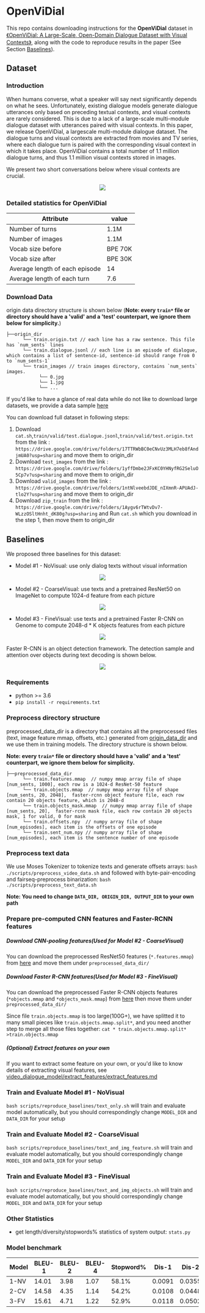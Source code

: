 # OpenViDial
This repo contains downloading instructions for the **OpenViDial** dataset in [《OpenViDial: A Large-Scale, Open-Domain Dialogue Dataset  with Visual Contexts》](), along with the code to reproduce results in the paper  (See Section [Baselines](#baselines)). 

## Dataset

### Introduction
When humans converse, what a speaker will
say next significantly depends on what he sees.
Unfortunately, existing dialogue models generate
dialogue utterances only based on preceding
textual contexts, and visual contexts
are rarely considered. This is due to a lack
of a large-scale multi-module dialogue dataset
with utterances paired with visual contexts.
In this paper, we release OpenViDial, a largescale
multi-module dialogue dataset. The dialogue
turns and visual contexts are extracted
from movies and TV series, where each dialogue
turn is paired with the corresponding
visual context in which it takes place. OpenViDial contains a total number of 1.1 million
dialogue turns, and thus 1.1 million visual contexts
stored in images.

We present two short conversations below
where visual contexts are crucial.

<div align="center">
  <img src="demo_data/dataset.png"/>
</div>

### Detailed statistics for OpenViDial
| Attribute | value |
| - | - |
|Number of turns| 1.1M|
|Number of images |1.1M|
|Vocab size before |BPE 70K|
|Vocab size after| BPE 30K|
|Average length of each episode |14|
|Average length of each turn|7.6 |

### Download Data
origin data directory structure is shown below (**Note: every `train*` file or directory should have a 'valid' and a 'test' counterpart, we ignore them below for simplicity.**)
```
├──origin_dir
      └── train.origin.txt // each line has a raw sentence. This file has `num_sents` lines
      └── train.dialogue.jsonl // each line is an episode of dialogue, which contains a list of sentence-id, sentence-id should range from 0 to `num_sents-1`
      └── train_images // train images directory, contains `num_sents` images.
            └── 0.jpg
            └── 1.jpg
            └── ...
```
If you'd like to have a glance of real data while do not like to download large datasets, we provide a data sample [here](https://drive.google.com/drive/folders/17XjJ612wMolkrU-ESW5yv6MnbaclrzoM?usp=sharing)

You can download full dataset in following steps:
1. Download `cat.sh`,`train/valid/test.dialogue.jsonl`,`train/valid/test.origin.txt` from the link : `https://drive.google.com/drive/folders/17TTRWbBC0eCNvUz3MLH7eb8fAndjmUA0?usp=sharing` and move them to origin_dir
1. Download `test_images` from the link : `https://drive.google.com/drive/folders/1yffDmbe2JFxKC0YHNyfRG2SeluO5Cp7v?usp=sharing` and move them to origin_dir
1. Download `valid_images` from the link : `https://drive.google.com/drive/folders/1ntNlveebdJDE_nIXmnR-APUAdJ-tlo2Y?usp=sharing` and move them to origin_dir
1. Download `zip_train` from the link : `https://drive.google.com/drive/folders/1Aygv6rTWtvDv7-WLzzOSltHnht_dK80g?usp=sharing` and Run `cat.sh` which you download in the step 1, then move them to origin_dir


## Baselines
We proposed three baselines for this dataset:
* Model #1 - NoVisual: use only dialog texts without visual information

<div align="center">
  <img src="demo_data/model1.png"/>
</div>

* Model #2 - CoarseVisual: use texts and a pretrained ResNet50 on ImageNet to compute 1024-d feature from each picture

<div align="center">
  <img src="demo_data/model2.png"/>
</div>

* Model #3 - FineVisual: use texts and a pretrained Faster R-CNN on Genome to compute 2048-d * K objects features from each picture

<div align="center">
  <img src="demo_data/model3.png"/>
</div>

Faster R-CNN is an object detection framework. The detection sample and attention over objects during text decoding is shown below.

<div align="center">
  <img src="demo_data/attention_over_objects.png"/>
</div>

### Requirements
* python >= 3.6
* `pip install -r requirements.txt`

### Preprocess directory structure
preprocessed_data_dir is a directory that contains all the preprocessed files (text, image feature mmap, offsets, etc.)
generated from [origin_data_dir](#download-data) and we use them in training models. 
The directory structure is shown below.

**Note: every `train*` file or directory should have a 'valid' and a 'test' counterpart, we ignore them below for simplicity.**
```
├──preprocessed_data_dir
      └── train.features.mmap  // numpy mmap array file of shape [num_sents, 1000], each row is a 1024-d ResNet-50 feature
      └── train.objects.mmap  // numpy mmap array file of shape [num_sents, 20, 2048],  faster-rcnn object feature file, each row contain 20 objects feature, which is 2048-d
      └── train.objects_mask.mmap  // numpy mmap array file of shape [num_sents, 20],  faster-rcnn mask file, each row contain 20 objects mask, 1 for valid, 0 for mask
      └── train.offsets.npy  // numpy array file of shape [num_episodes], each item is the offsets of one episode
      └── train.sent_num.npy // numpy array file of shape [num_episodes], each item is the sentence number of one episode
```

### Preprocess text data
We use Moses Tokenizer to tokenize texts and generate offsets arrays:
`bash ./scripts/preprocess_video_data.sh`
and followed with byte-pair-encoding and fairseq-preprocess binarization:
`bash ./scripts/preprocess_text_data.sh`

**Note: You need to change `DATA_DIR, ORIGIN_DIR, OUTPUT_DIR` to your own path**

### Prepare pre-computed CNN features and Faster-RCNN features

##### Download CNN-pooling features(Used for Model #2 - CoarseVisual)
You can download the preprocessed ResNet50 features (`*.features.mmap`) 
from [here](https://drive.google.com/drive/folders/1ixH93LrlVtbKN81VCrSDK_9Y1FH4CiTD?usp=sharing)
and move them under `preprocessed_data_dir/`

##### Download Faster R-CNN features(Used for Model #3 - FineVisual)
You can download the preprocessed Faster R-CNN objects features (`*objects.mmap` and `*objects_mask.mmap`) 
from [here](https://drive.google.com/drive/folders/1_pCmwXcUZv35E9p3sqPeQcdKgGHVZEr7?usp=sharing)
then move them under `preprocessed_data_dir/`

Since file `train.objects.mmap` is too large(100G+), 
we have splitted it to many small pieces like `train.objects.mmap.split*`, 
and you need another step to merge all those files together: `cat * train.objects.mmap.split* >train.objects.mmap`

##### (Optional) Extract features on your own
If you want to extract some feature on your own, or you'd like to know details of extracting visual features, 
see [video_dialogue_model/extract_features/extract_features.md](video_dialogue_model/extract_features/extract_features.md)

### Train and Evaluate Model #1 - NoVisual
`bash scripts/reproduce_baselines/text_only.sh` will train and evaluate model automatically, 
but you should correspondingly change `MODEL_DIR` and `DATA_DIR` for your setup

### Train and Evaluate Model #2 - CoarseVisual
`bash scripts/reproduce_baselines/text_and_img_feature.sh` will train and evaluate model automatically, 
but you should correspondingly change `MODEL_DIR` and `DATA_DIR` for your setup

### Train and Evaluate Model #3 - FineVisual
`bash scripts/reproduce_baselines/text_and_img_objects.sh` will train and evaluate model automatically, 
but you should correspondingly change `MODEL_DIR` and `DATA_DIR` for your setup

### Other Statistics
* get length/diversity/stopwords% statistics of system output: `stats.py`

### Model benchmark
| Model | BLEU-1 | BLEU-2 | BLEU-4 | Stopword% | Dis-1 | Dis-2 | Dis-3 | Dis-4 |
| - | - | - | - | - | - | - | - | - |
| 1-NV | 14.01 | 3.98 | 1.07 | 58.1% | 0.0091 | 0.0355 | 0.0682 | 0.1018 |
| 2-CV | 14.58 | 4.35 | 1.14 | 54.2% | 0.0108 | 0.0448 | 0.0915 | 0.1465 |
| 3-FV | 15.61 | 4.71 | 1.22 | 52.9% | 0.0118 | 0.0502 | 0.1082 | 0.1778 |
